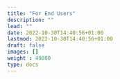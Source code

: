 ```yaml
---
title: "For End Users"
description: ""
lead: ""
date: 2022-10-30T14:40:56+01:00
lastmod: 2022-10-30T14:40:56+01:00
draft: false
images: []
weight : 49000
type: docs
---
```

